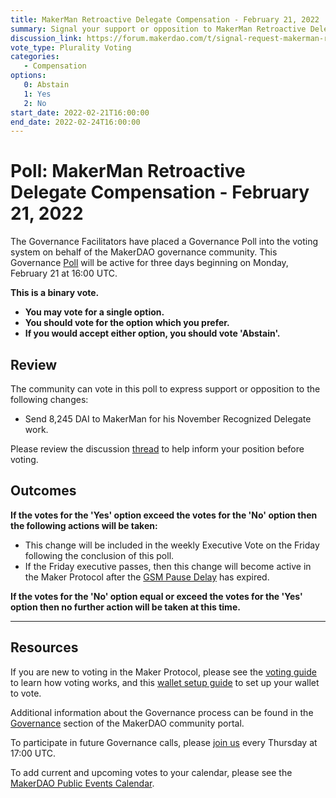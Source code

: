 ```yaml
---
title: MakerMan Retroactive Delegate Compensation - February 21, 2022
summary: Signal your support or opposition to MakerMan Retroactive Delegate Compensation
discussion_link: https://forum.makerdao.com/t/signal-request-makerman-retroactive-delegate-comp/13051
vote_type: Plurality Voting
categories:
   - Compensation
options:
   0: Abstain
   1: Yes
   2: No
start_date: 2022-02-21T16:00:00
end_date: 2022-02-24T16:00:00
---
```

# Poll: MakerMan Retroactive Delegate Compensation - February 21, 2022

The Governance Facilitators have placed a Governance Poll into the voting system on behalf of the MakerDAO governance community. This Governance [Poll](https://community-development.makerdao.com/en/learn/governance/on-chain-gov) will be active for three days beginning on Monday, February 21 at 16:00 UTC.

**This is a binary vote.** 
- **You may vote for a single option.** 
- **You should vote for the option which you prefer.**
- **If you would accept either option, you should vote 'Abstain'.**

## Review

The community can vote in this poll to express support or opposition to the following changes: 
* Send 8,245 DAI to MakerMan for his November Recognized Delegate work.

Please review the discussion [thread](https://forum.makerdao.com/t/signal-request-makerman-retroactive-delegate-comp/13051) to help inform your position before voting.

## Outcomes

**If the votes for the 'Yes' option exceed the votes for the 'No' option then the following actions will be taken:**
* This change will be included in the weekly Executive Vote on the Friday following the conclusion of this poll.
* If the Friday executive passes, then this change will become active in the Maker Protocol after the [GSM Pause Delay](https://community-development.makerdao.com/en/learn/governance/param-gsm-pause-delay) has expired.

**If the votes for the 'No' option equal or exceed the votes for the 'Yes' option then no further action will be taken at this time.**

---

## Resources

If you are new to voting in the Maker Protocol, please see the [voting guide](https://community-development.makerdao.com/en/learn/governance/how-voting-works/) to learn how voting works, and this [wallet setup guide](https://community-development.makerdao.com/en/learn/governance/voting-setup/) to set up your wallet to vote.

Additional information about the Governance process can be found in the [Governance](https://community-development.makerdao.com/en/learn/governance) section of the MakerDAO community portal.

To participate in future Governance calls, please [join us](https://github.com/makerdao/community/tree/master/governance/governance-and-risk-meetings) every Thursday at 17:00 UTC.

To add current and upcoming votes to your calendar, please see the [MakerDAO Public Events Calendar](https://calendar.google.com/calendar/embed?src=makerdao.com_3efhm2ghipksegl009ktniomdk%40group.calendar.google.com&ctz=UTC&mode=week&showCalendars=0&showPrint=0).
